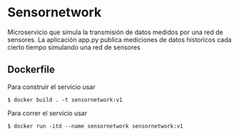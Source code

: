 # Sensornetwork
Microservicio que simula la transmisión de datos medidos por una red de sensores. La aplicación app.py publica mediciones de datos historicos cada cierto tiempo simulando una red de sensores

## Dockerfile
Para construir el servicio usar
```
$ docker build . -t sensornetwork:v1
```

Para correr el servicio usar
```
$ docker run -itd --name sensornetwork sensornetwork:v1
```

